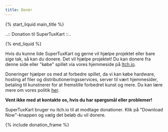 ```yaml
---
title: Donér
---
```

{% start_liquid main_title %}

..:: Donation til SuperTuxKart ::..

{% end_liquid %}

Hvis du kunne lide SuperTuxKart og gerne vil hjælpe projektet eller bare sige tak, så kan du donere. Det vil hjælpe projektet! Du kan donere fra denne side eller "købe" spillet via vores hjemmeside på [Itch.io](https://supertuxkart.itch.io/supertuxkart).

Doneringer hjælper os med at forbedre spillet, da vi kan købe hardware, hosting af filer og distributioneringsservices, server til vært hjemmesider, betaling til kunstnerer for at fremstille forbedret kunst og mere. Du kan lære mere om vores politik [her](Donation_Policy).

**Vent ikke med at kontakte os, hvis du har spørgsmål eller problemer!**

SuperTuxKart bruger nu itch.io til at modtage donationer. Klik på "Download Now"-knappen og vælg det beløb du vil donere.

{% include donation_frame %}
